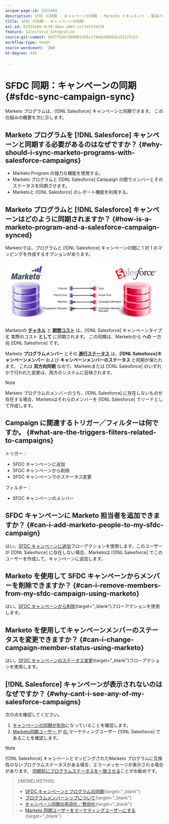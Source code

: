 ```yaml
---
unique-page-id: 2953469
description: SFDC の同期 - キャンペーンの同期 - Marketo ドキュメント - 製品ドキュメント
title: SFDC の同期 - キャンペーンの同期
exl-id: 62435e00-9c59-4dee-a9b7-ccf1d1f41b78
feature: Salesforce Integration
source-git-commit: 0d37fbdb7d08901458c1744dc68893e155176327
workflow-type: tm+mt
source-wordcount: '360'
ht-degree: 44%

---
```


# SFDC 同期：キャンペーンの同期 {#sfdc-sync-campaign-sync}

Marketo プログラムは、[!DNL Salesforce] キャンペーンと同期できます。 この仕組みの概要を次に示します。

## Marketo プログラムを [!DNL Salesforce] キャンペーンと同期する必要があるのはなぜですか？ {#why-should-i-sync-marketo-programs-with-salesforce-campaigns}

* Marketo Program の強力な機能を使用する。
* Marketo プログラムと [!DNL Salesforce] Campaign の間でメンバーとそのステータスを同期させます。
* Marketoと [!DNL Salesforce] のレポート機能を利用する。

## Marketo プログラムと [!DNL Salesforce] キャンペーンはどのように同期されますか？ {#how-is-a-marketo-program-and-a-salesforce-campaign-synced}

Marketoでは、プログラムと [!DNL Salesforce] キャンペーンの間に 1 対 1 のマッピングを作成するオプションがあります。

![](assets/image2015-7-8-9-3a43-3a8.png)

Marketoの **[チャネル](/help/marketo/product-docs/administration/tags/create-a-program-channel.md)** と **[期間コスト](/help/marketo/product-docs/core-marketo-concepts/programs/working-with-programs/understanding-period-costs.md)** は、[!DNL Salesforce] キャンペーンタイプ **と** 実際のコスト **として** に同期されます。 この同期は、Marketoから **への** 一方向 [!DNL Salesforce] です。

Marketo **プログラムメンバー** とその **[進行ステータス](/help/marketo/product-docs/core-marketo-concepts/programs/creating-programs/understanding-program-membership.md)** は、**[!DNL Salesforce]キャンペーンメンバー** および **キャンペーンメンバーのステータス** と同期が保たれます。 これは **双方向同期** なので、Marketoまたは [!DNL Salesforce] のいずれかで行われた変更は、両方のシステムに反映されます。

>[!NOTE]
>
>Marketo プログラムのメンバーのうち、[!DNL Salesforce] に存在しないものが存在する場合、Marketoはそれらのメンバーを [!DNL Salesforce] でリードとして作成します。

## Campaign に関連するトリガー／フィルターは何ですか。 {#what-are-the-triggers-filters-related-to-campaigns}

トリガー：

* SFDC キャンペーンに追加
* SFDC キャンペーンから削除
* SFDC キャンペーンでのステータス変更

フィルター：

* SFDC キャンペーンのメンバー

## SFDC キャンペーンに Marketo 担当者を追加できますか？ {#can-i-add-marketo-people-to-my-sfdc-campaign}

はい。[SFDC キャンペーンに追加](/help/marketo/product-docs/core-marketo-concepts/smart-campaigns/salesforce-flow-actions/add-to-sfdc-campaign.md)フローアクションを使用します。このユーザーが [!DNL Salesforce] に存在しない場合、Marketoは [!DNL Salesforce] でこのユーザーを作成して、キャンペーンに追加します。

## Marketo を使用して SFDC キャンペーンからメンバーを削除できますか？ {#can-i-remove-members-from-my-sfdc-campaign-using-marketo}

はい。[SFDC キャンペーンから削除](/help/marketo/product-docs/core-marketo-concepts/smart-campaigns/salesforce-flow-actions/remove-from-sfdc-campaign.md){target="_blank"}フローアクションを使用します。

## Marketo を使用してキャンペーンメンバーのステータスを変更できますか？ {#can-i-change-campaign-member-status-using-marketo}

はい。[SFDC キャンペーンのステータス変更](/help/marketo/product-docs/core-marketo-concepts/smart-campaigns/salesforce-flow-actions/change-status-in-sfdc-campaign.md){target="_blank"}フローアクションを使用します。

## [!DNL Salesforce] キャンペーンが表示されないのはなぜですか？ {#why-cant-i-see-any-of-my-salesforce-campaigns}

次の点を確認してください。

1. [キャンペーンの同期が有効](/help/marketo/product-docs/crm-sync/salesforce-sync/setup/optional-steps/enable-disable-campaign-sync.md)になっていることを確認します。
1. [Marketo同期ユーザー ](/help/marketo/product-docs/crm-sync/salesforce-sync/setup/enterprise-unlimited-edition/step-2-of-3-create-a-salesforce-user-for-marketo-enterprise-unlimited.md) が [ の ](/help/marketo/product-docs/crm-sync/salesforce-sync/setup/optional-steps/enable-disable-campaign-sync/make-marketo-sync-user-a-marketing-user.md) マーケティングユーザー [!DNL Salesforce] であることを確認します。

>[!NOTE]
>
>[!DNL Salesforce] キャンペーンとマッピングされたMarketo プログラムに互換性のないプログラムステータスがある場合、エラーメッセージが表示される場合があります。 [同期前にプログラムステータスを一致させる](/help/marketo/product-docs/crm-sync/salesforce-sync/sfdc-sync-details/how-to-match-program-statuses-and-salesforce-campaign-statuses-prior-to-sync.md)ことがお勧めです。

>[!MORELIKETHIS]
>
>* [SFDC キャンペーンとプログラムの同期](/help/marketo/product-docs/core-marketo-concepts/programs/working-with-programs/sync-an-sfdc-campaign-with-a-program.md){target="_blank"}
>* [プログラムメンバーシップについて](/help/marketo/product-docs/core-marketo-concepts/programs/creating-programs/understanding-program-membership.md){target="_blank"}
>* [キャンペーン同期の有効化／無効化](/help/marketo/product-docs/crm-sync/salesforce-sync/setup/optional-steps/enable-disable-campaign-sync.md){target="_blank"}
>* [Marketo 同期ユーザーをマーケティングユーザーにする](/help/marketo/product-docs/crm-sync/salesforce-sync/setup/optional-steps/enable-disable-campaign-sync/make-marketo-sync-user-a-marketing-user.md){target="_blank"}

